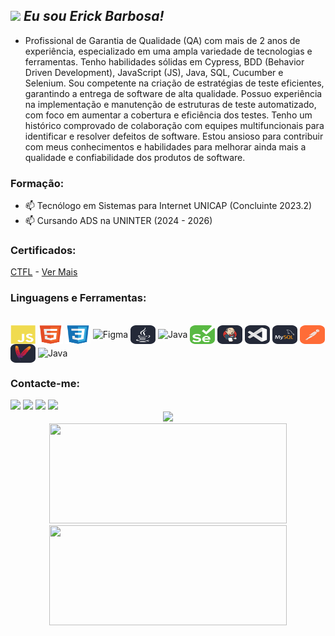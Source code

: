 ## <img src="https://github.com/TheDudeThatCode/TheDudeThatCode/blob/master/Assets/Hi.gif" width="25px"> *Eu sou Erick Barbosa!* &nbsp;

  - Profissional de Garantia de Qualidade (QA) com mais de 2 anos de experiência, especializado em uma ampla variedade de tecnologias e ferramentas. Tenho habilidades sólidas em Cypress, BDD (Behavior Driven Development),   JavaScript (JS), Java, SQL, Cucumber e Selenium. Sou competente na criação de estratégias de teste eficientes, garantindo a entrega de software de alta qualidade. Possuo experiência na implementação e manutenção de        estruturas de teste automatizado, com foco em aumentar a cobertura e eficiência dos testes. Tenho um histórico comprovado de colaboração com equipes multifuncionais para identificar e resolver defeitos de software. 
  Estou   ansioso para contribuir com meus conhecimentos e habilidades para melhorar ainda mais a qualidade e confiabilidade dos produtos de software.
  <h3 align="left">Formação:</h3>
  
  - 📫 Tecnólogo em Sistemas para Internet UNICAP (Concluinte 2023.2)
  - 📫 Cursando ADS na UNINTER (2024 - 2026)

  <h3 align="left">Certificados:</h3>

  [CTFL](https://drive.google.com/file/d/1oC7qRkdaot_YYCRc2n6PsuGJR7-7QZJh/view?usp=sharing) - [Ver Mais](https://drive.google.com/drive/folders/1NhgBdk2O2YtzCqkdqhqB6yZFvUrNmdlf?usp=sharing)
  <h3 align="left">Linguagens e Ferramentas:</h3>
  <div style="display: inline_block"><br>
  <img align="center" alt="Js" height="30" width="40" src="https://raw.githubusercontent.com/devicons/devicon/master/icons/javascript/javascript-plain.svg">
  <img align="center" alt="HTML" height="30" width="40" src="https://raw.githubusercontent.com/devicons/devicon/master/icons/html5/html5-original.svg">
  <img align="center" alt="CSS" height="30" width="40" src="https://raw.githubusercontent.com/devicons/devicon/master/icons/css3/css3-original.svg">
  <img align="center" alt="Figma" height="30" width="40" src="https://cdn.jsdelivr.net/gh/devicons/devicon/icons/figma/figma-original.svg"> 
  <img align="center" alt="Java" height="30" width="40" src="https://raw.githubusercontent.com/tandpfun/skill-icons/main/icons/Java-Dark.svg">
  <img align="center" alt="Java" height="30" width="40" src="https://skillicons.dev/icons?i=nodejs&theme=light">
  <img align="center" alt="Java" height="30" width="40" src="https://raw.githubusercontent.com/tandpfun/skill-icons/main/icons/Selenium.svg">
  <img align="center" alt="Java" height="30" width="40" src="https://raw.githubusercontent.com/tandpfun/skill-icons/main/icons/Jenkins-Dark.svg">
  <img align="center" alt="Java" height="30" width="40" src="https://raw.githubusercontent.com/tandpfun/skill-icons/main/icons/VSCode-Dark.svg">
  <img align="center" alt="Java" height="30" width="40" src="https://raw.githubusercontent.com/tandpfun/skill-icons/main/icons/MySQL-Dark.svg">
  <img align="center" alt="Java" height="30" width="40" src="https://raw.githubusercontent.com/tandpfun/skill-icons/main/icons/Postman.svg">
  <img align="center" alt="Java" height="30" width="40" src="https://raw.githubusercontent.com/tandpfun/skill-icons/main/icons/Maven-Dark.svg">
  <img align="center" alt="Java" height="40" width="40" src="https://raw.githubusercontent.com/simple-icons/simple-icons/6e46ec1fc23b60c8fd0d2f2ff46db82e16dbd75f/icons/cypress.svg"> 
    
    
     
  <h3 align="left">Contacte-me:</h3>
  <div> 
    <a href="https://discord.gg/YnJ5fsQqCu" target="_blank"><img src="https://img.shields.io/badge/Discord-7289DA?style=for-the-badge&logo=discord&logoColor=white" target="_blank"></a> 
    <a href = "mailto:barbosaerick88@gmail.com"><img src="https://img.shields.io/badge/-Gmail-%23333?style=for-the-badge&logo=gmail&logoColor=white" target="_blank"></a>
    <a href="https://www.linkedin.com/in/erick-barbosa-6a979920b/" target="_blank"><img src="https://img.shields.io/badge/-LinkedIn-%230077B5?style=for-the-badge&logo=linkedin&logoColor=white" target="_blank"></a> 
     <a href="https://wa.me/55081991988963" target="_blank"><img src="https://img.shields.io/badge/WhatsApp-25D366?style=for-the-badge&logo=whatsapp&logoColor=white" target="_blank"></a> 
  


  <div align="center">
  <img src="https://profile-counter.glitch.me/ErickBarbosa88/count.svg?"  />
  </div>
  <div align="center" style="display: inline_block">
  <a href="https://github.com/ErickBarbosa88">
  <img height="160em" width="380px" src="https://github-readme-stats.vercel.app/api?username=ErickBarbosa88&show_icons=true&theme=dark&include_all_commits=true&count_private=true"/>
  <img width="380px" height="160em" src="https://github-readme-stats.vercel.app/api/top-langs/?username=ErickBarbosa88&layout=compact&langs_count=7&theme=dark"/>
  </div>

###



 </div>
  
    
    
  
 
